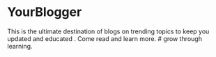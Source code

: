 # YourBlogger
This is the ultimate destination of blogs on trending topics to keep you updated and educated . Come read and learn more. # grow through learning.
